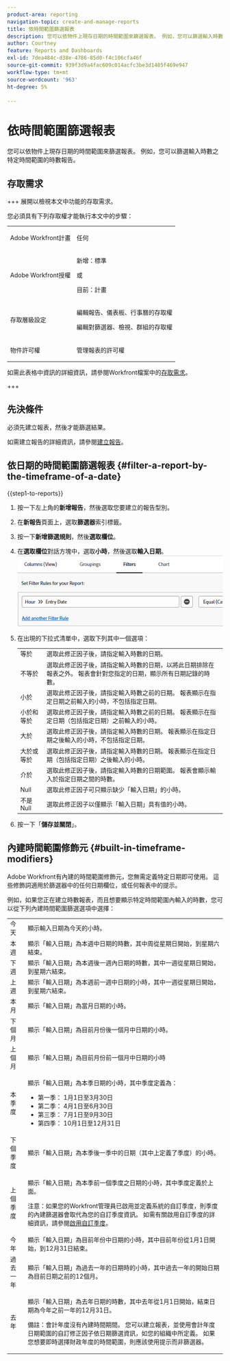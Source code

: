 ```yaml
---
product-area: reporting
navigation-topic: create-and-manage-reports
title: 依時間範圍篩選報表
description: 您可以依物件上現存日期的時間範圍來篩選報表。 例如，您可以篩選輸入時數之特定時間範圍的時數報告。
author: Courtney
feature: Reports and Dashboards
exl-id: 7dea484c-d38e-4786-85d0-f4c106cfa46f
source-git-commit: 939f3d9a4fac609c014acfc3be3d1485f469e947
workflow-type: tm+mt
source-wordcount: '963'
ht-degree: 5%

---
```


# 依時間範圍篩選報表

<!-- Audited: 4/2025 -->

您可以依物件上現存日期的時間範圍來篩選報表。 例如，您可以篩選輸入時數之特定時間範圍的時數報告。

## 存取需求

+++ 展開以檢視本文中功能的存取需求。

您必須具有下列存取權才能執行本文中的步驟：

<table style="table-layout:auto"> 
 <col> 
 <col> 
 <tbody> 
  <tr> 
   <td role="rowheader">Adobe Workfront計畫</td> 
   <td> <p>任何</p> </td> 
  </tr> 
  <tr> 
   <td role="rowheader">Adobe Workfront授權</td> 
      <td> 
      <p>新增：標準</p>
       <p> 或</p>
      <p>目前：計畫</p>
   </td>

</tr> 
  <tr> 
   <td role="rowheader">存取層級設定</td> 
   <td> <p>編輯報告、儀表板、行事曆的存取權</p> <p>編輯對篩選器、檢視、群組的存取權</p></td> 
  </tr> 
  <tr> 
   <td role="rowheader">物件許可權</td> 
   <td> <p>管理報表的許可權</p></td> 
  </tr> 
 </tbody> 
</table>

如需此表格中資訊的詳細資訊，請參閱Workfront檔案中的[存取需求](/help/quicksilver/administration-and-setup/add-users/access-levels-and-object-permissions/access-level-requirements-in-documentation.md)。

+++

## 先決條件

必須先建立報表，然後才能篩選結果。

如需建立報告的詳細資訊，請參閱[建立報告](../../../reports-and-dashboards/reports/creating-and-managing-reports/create-report.md)。

## 依日期的時間範圍篩選報表 {#filter-a-report-by-the-timeframe-of-a-date}

{{step1-to-reports}}

1. 按一下左上角的&#x200B;**新增報告**，然後選取您要建立的報告型別。

1. 在&#x200B;**新報告**&#x200B;頁面上，選取&#x200B;**篩選器**&#x200B;索引標籤。

1. 按一下&#x200B;**新增篩選規則**，然後&#x200B;**選取欄位**。

1. 在&#x200B;**選取欄位**&#x200B;對話方塊中，選取&#x200B;**小時**，然後選取&#x200B;**輸入日期**。
   ![依時間範圍篩選小時報告](assets/qs-filtering-hour-report-by-timeframe-350x357.png)

1. 在出現的下拉式清單中，選取下列其中一個選項：

   <table style="table-layout:auto"> 
    <col> 
    <col> 
    <tbody> 
     <tr> 
      <td role="rowheader">等於</td> 
      <td>選取此修正因子後，請指定輸入時數的日期。</td> 
     </tr>

   <tr> 
      <td role="rowheader">不等於</td> 
      <td>選取此修正因子後，請指定輸入時數的日期，以將此日期排除在報表之外。 報表會針對您指定的日期，顯示所有日期記錄的時數。</td> 
     </tr>

   <tr> 
      <td role="rowheader">小於</td> 
      <td>選取此修正因子後，請指定輸入時數之前的日期。 報表顯示在指定日期之前輸入的小時，不包括指定日期。</td> 
     </tr>

   <tr> 
      <td role="rowheader">小於和等於</td> 
      <td>選取此修正因子後，請指定輸入時數之前的日期。 報表顯示在指定日期（包括指定日期）之前輸入的小時。</td> 
     </tr>

   <tr> 
      <td role="rowheader">大於</td> 
      <td>選取此修正因子後，請指定輸入時數的日期。 報表顯示在指定日期之後輸入的小時，不包括指定日期。</td> 
     </tr>

   <tr> 
      <td role="rowheader">大於或等於</td> 
      <td> 選取此修正因子後，請指定輸入時數的日期。 報表顯示在指定日期（包括指定日期）之後輸入的小時。 </td> 
     </tr>

   <tr> 
      <td role="rowheader">介於</td> 
      <td>選取此修正因子後，請指定輸入時數的日期範圍。 報表會顯示輸入於指定日期之間的時數。</td> 
     </tr>

   <tr> 
      <td role="rowheader">Null</td> 
      <td>選取此修正因子可只顯示缺少「輸入日期」的小時。</td> 
     </tr>

   <tr> 
      <td role="rowheader">不是 Null</td> 
      <td>選取此修正因子以僅顯示「輸入日期」具有值的小時。</td> 
     </tr>

   </tbody> 
   </table>

1. 按一下「**儲存並關閉**」。

## 內建時間範圍修飾元 {#built-in-timeframe-modifiers}

Adobe Workfront有內建的時間範圍修飾元，您無需定義特定日期即可使用。 這些修飾詞適用於篩選器中的任何日期欄位，或任何報表中的提示。

例如，如果您正在建立時數報表，而且想要顯示特定時間範圍內輸入的時數，您可以從下列內建時間範圍篩選選項中選擇：

<table style="table-layout:auto"> 
 <col> 
 <col> 
 <tbody> 
  <tr> 
   <td role="rowheader">今天</td> 
   <td>顯示輸入日期為今天的小時。</td> 
  </tr> 
  <tr> 
   <td role="rowheader">本週</td> 
   <td>顯示「輸入日期」為本週中日期的時數，其中周從星期日開始，到星期六結束。</td> 
  </tr> 
  <tr> 
   <td role="rowheader">下週</td> 
   <td>顯示「輸入日期」為本週後一週內日期的時數，其中一週從星期日開始，到星期六結束。 </td> 
  </tr> 
  <tr> 
   <td role="rowheader">上週</td> 
   <td>顯示「輸入日期」為本週前一週中日期的小時，其中一週從星期日開始，到星期六結束。 </td> 
  </tr> 
  <tr> 
   <td role="rowheader">本月</td> 
   <td>顯示「輸入日期」為當月日期的小時。</td> 
  </tr> 
  <tr> 
   <td role="rowheader">下個月</td> 
   <td>顯示「輸入日期」為目前月份後一個月中日期的小時。</td> 
  </tr> 
  <tr> 
   <td role="rowheader">上個月</td> 
   <td>顯示「輸入日期」為目前月份前一個月中日期的小時</td> 
  </tr> 
  <tr> 
   <td role="rowheader">本季度</td> 
   <td> <p>顯示「輸入日期」為本季日期的小時，其中季度定義為：</p> 
    <ul> 
     <li>第一季： 1月1日至3月30日</li> 
     <li>第二季： 4月1日至6月30日</li> 
     <li>第三季： 7月1日至9月30日</li> 
     <li>第四季： 10月1日至12月31日</li> 
    </ul> </td> 
  </tr> 
  <tr> 
   <td role="rowheader">下個季度</td> 
   <td>顯示「輸入日期」為本季後一季中的日期（其中上定義了季度）的小時。</td> 
  </tr> 
  <tr> 
   <td role="rowheader">上個季度</td> 
   <td> <p>顯示「輸入日期」為本季前一個季度之日期的小時，其中季度定義於上面。</p> <p>注意：如果您的Workfront管理員已啟用並定義系統的自訂季度，則季度的內建篩選器會取代為您的自訂季度資訊。 如需有關啟用自訂季度的詳細資訊，請參閱<a href="../../../administration-and-setup/set-up-workfront/configure-system-defaults/enable-custom-quarters-projects.md" class="MCXref xref">啟用自訂季度</a>。</p> </td> 
  </tr> 
  <tr> 
   <td role="rowheader">今年</td> 
   <td>顯示「輸入日期」為目前年份中日期的小時，其中目前年份從1月1日開始，到12月31日結束。</td> 
  </tr> 
  <tr> 
   <td role="rowheader">過去一年</td> 
   <td>顯示「輸入日期」為過去一年的日期時的小時，其中過去一年的開始日期為目前日期之前的12個月。</td> 
  </tr> 
  <tr> 
   <td role="rowheader">去年</td> 
   <td> <p>顯示「輸入日期」為去年日期的時數，其中去年從1月1日開始，結束日期為今年之前一年的12月31日。</p> <p>備註：會計年度沒有內建時間期間。 您可以建立報表，並使用會計年度日期範圍的自訂修正因子依日期篩選資訊，如您的組織中所定義。 如果您想要即時選擇財政年度的時間範圍，則應該使用提示而非篩選器。 </p> </td> 
  </tr> 
 </tbody> 
</table>
